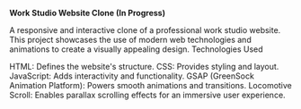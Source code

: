 **Work Studio Website Clone (In Progress)**

A responsive and interactive clone of a professional work studio website. This project showcases the use of modern web technologies and animations to create a visually appealing design.
Technologies Used

HTML: Defines the website's structure.
CSS: Provides styling and layout.
JavaScript: Adds interactivity and functionality.
GSAP (GreenSock Animation Platform): Powers smooth animations and transitions.
Locomotive Scroll: Enables parallax scrolling effects for an immersive user experience.

